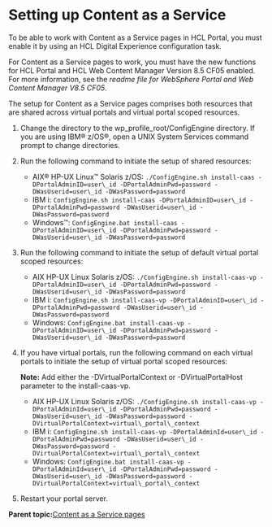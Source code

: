 # Setting up Content as a Service 

To be able to work with Content as a Service pages in HCL Portal, you must enable it by using an HCL Digital Experience configuration task.

For Content as a Service pages to work, you must have the new functions for HCL Portal and HCL Web Content Manager Version 8.5 CF05 enabled. For more information, see the *readme file for WebSphere Portal and Web Content Manager V8.5 CF05*.

The setup for Content as a Service pages comprises both resources that are shared across virtual portals and virtual portal scoped resources.

1.  Change the directory to the wp\_profile\_root/ConfigEngine directory. If you are using IBM® z/OS®, open a UNIX System Services command prompt to change directories.

2.  Run the following command to initiate the setup of shared resources:

    -   AIX® HP-UX Linux™ Solaris z/OS: `./ConfigEngine.sh install-caas -DPortalAdminID=user\_id -DPortalAdminPwd=password -DWasUserid=user\_id -DWasPassword=password`
    -   IBM i: `ConfigEngine.sh install-caas -DPortalAdminID=user\_id -DPortalAdminPwd=password -DWasUserid=user\_id -DWasPassword=password`
    -   Windows™: `ConfigEngine.bat install-caas -DPortalAdminID=user\_id -DPortalAdminPwd=password -DWasUserid=user\_id -DWasPassword=password`
3.  Run the following command to initiate the setup of default virtual portal scoped resources:

    -   AIX HP-UX Linux Solaris z/OS: `./ConfigEngine.sh install-caas-vp -DPortalAdminID=user\_id -DPortalAdminPwd=password -DWasUserid=user\_id -DWasPassword=password`
    -   IBM i: `ConfigEngine.sh install-caas-vp -DPortalAdminID=user\_id -DPortalAdminPwd=password -DWasUserid=user\_id -DWasPassword=password`
    -   Windows: `ConfigEngine.bat install-caas-vp -DPortalAdminID=user\_id -DPortalAdminPwd=password -DWasUserid=user\_id -DWasPassword=password`
4.  If you have virtual portals, run the following command on each virtual portals to initiate the setup of virtual portal scoped resources:

    **Note:** Add either the -DVirtualPortalContext or -DVirtualPortalHost parameter to the install-caas-vp.

    -   AIX HP-UX Linux Solaris z/OS: `./ConfigEngine.sh install-caas-vp -DPortalAdminId=user\_id -DPortalAdminPwd=password -DWasUserid=user\_id -DWasPassword=password -DVirtualPortalContext=virtual\_portal\_context`
    -   IBM i: `ConfigEngine.sh install-caas-vp -DPortalAdminId=user\_id -DPortalAdminPwd=password -DWasUserid=user\_id -DWasPassword=password -DVirtualPortalContext=virtual\_portal\_context`
    -   Windows: `ConfigEngine.bat install-caas-vp -DPortalAdminId=user\_id -DPortalAdminPwd=password -DWasUserid=user\_id -DWasPassword=password -DVirtualPortalContext=virtual\_portal\_context`
5.  Restart your portal server.


**Parent topic:**[Content as a Service pages ](../wcm/cntnt_serv_pgs.md)

